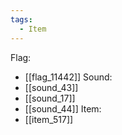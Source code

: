 ```yaml
---
tags:
  - Item
---
```

Flag:
- [[flag_11442]]
Sound:
- [[sound_43]]
- [[sound_17]]
- [[sound_44]]
Item:
- [[item_517]]
